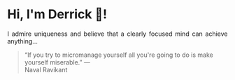 # Hi, I'm Derrick 👋!
<p align="justify">I admire uniqueness and believe that a clearly focused mind can achieve anything...</p> 
<!-- #quote-start -->
<blockquote>&ldquo;If you try to micromanage yourself all you're going to do is make yourself miserable.&rdquo; &mdash; <footer>Naval Ravikant</footer></blockquote>
<!-- #quote-end -->
